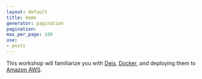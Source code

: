 ```yaml
---
layout: default
title: Home
generator: pagination
pagination:
max_per_page: 100
use:
- posts
---
```


This workshop will familiarize you with [Deis](http://deis.io), [Docker](http://docker.io), and
deploying them to [Amazon AWS](http://aws.amazon.com).
